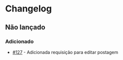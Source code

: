 # Changelog


## Não lançado

### Adicionado
- [#127](https://github.com/alescrocaro/forum-invasores/issues/127) - Adicionada requisição para editar postagem